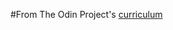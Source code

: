 #From The Odin Project's [curriculum](http://www.theodinproject.com/courses/web-development-101/lessons/html-css)
